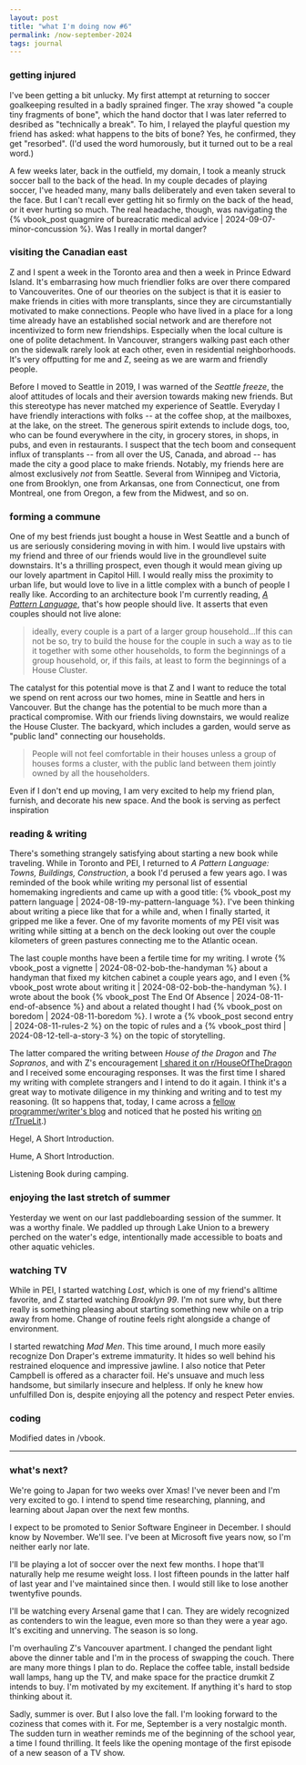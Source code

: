 ```yaml
---
layout: post
title: "what I'm doing now #6"
permalink: /now-september-2024
tags: journal
---
```


<!--more-->

### getting injured

I've been getting a bit unlucky.
My first attempt at returning to soccer goalkeeping resulted in a badly sprained finger.
The xray showed "a couple tiny fragments of bone", which the hand doctor that I was later referred to desribed as "technically a break".
To him, I relayed the playful question my friend has asked: what happens to the bits of bone?
Yes, he confirmed, they get "resorbed".
(I'd used the word humorously, but it turned out to be a real word.)

A few weeks later, back in the outfield, my domain, I took a meanly struck soccer ball to the back of the head.
In my couple decades of playing soccer, I've headed many, many balls deliberately and even taken several to the face.
But I can't recall ever getting hit so firmly on the back of the head, or it ever hurting so much.
The real headache, though, was navigating the {% vbook_post quagmire of bureacratic medical advice | 2024-09-07-minor-concussion %}.
Was I really in mortal danger?

### visiting the Canadian east

Z and I spent a week in the Toronto area and then a week in Prince Edward Island.
It's embarrasing how much friendlier folks are over there compared to Vancouverites.
One of our theories on the subject is that it is easier to make friends in cities with more transplants, since they are circumstantially motivated to make connections.
People who have lived in a place for a long time already have an established social network and are therefore not incentivized to form new friendships.
Especially when the local culture is one of polite detachment.
In Vancouver, strangers walking past each other on the sidewalk rarely look at each other, even in residential neighborhoods.
It's very offputting for me and Z, seeing as we are warm and friendly people.

Before I moved to Seattle in 2019, I was warned of the _Seattle freeze_, the aloof attitudes of locals and their aversion towards making new friends.
But this stereotype has never matched my experience of Seattle.
Everyday I have friendly interactions with folks -- at the coffee shop, at the mailboxes, at the lake, on the street.
The generous spirit extends to include dogs, too, who can be found everywhere in the city, in grocery stores, in shops, in pubs, and even in restaurants.
I suspect that the tech boom and consequent influx of transplants -- from all over the US, Canada, and abroad -- has made the city a good place to make friends.
Notably, my friends here are almost exclusively _not_ from Seattle.
Several from Winnipeg and Victoria, one from Brooklyn, one from Arkansas, one from Connecticut, one from Montreal, one from Oregon, a few from the Midwest, and so on.

### forming a commune

One of my best friends just bought a house in West Seattle and a bunch of us are seriously considering moving in with him.
I would live upstairs with my friend and three of our friends would live in the groundlevel suite downstairs.
It's a thrilling prospect, even though it would mean giving up our lovely apartment in Capitol Hill.
I would really miss the proximity to urban life, but would love to live in a little complex with a bunch of people I really like.
According to an architecture book I'm currently reading, [_A Pattern Language_](https://www.wikiwand.com/en/articles/A_Pattern_Language), that's how people should live.
It asserts that even couples should not live alone:

> ideally, every couple is a part of a larger group household...If this can not be so, try to build the house for the couple in such a way as to tie it together with some other households, to form the beginnings of a group household, or, if this fails, at least to form the beginnings of a House Cluster.

The catalyst for this potential move is that Z and I want to reduce the total we spend on rent across our two homes, mine in Seattle and hers in Vancouver.
But the change has the potential to be much more than a practical compromise.
With our friends living downstairs, we would realize the House Cluster.
The backyard, which includes a garden, would serve as "public land" connecting our households.

> People will not feel comfortable in their houses unless a group of houses forms a cluster, with the public land between them jointly owned by all the householders.

Even if I don't end up moving, I am very excited to help my friend plan, furnish, and decorate his new space.
And the book is serving as perfect inspiration

### reading & writing

There's something strangely satisfying about starting a new book while traveling.
While in Toronto and PEI, I returned to _A Pattern Language: Towns, Buildings, Construction_, a book I'd perused a few years ago.
I was reminded of the book while writing my personal list of essential homemaking ingredients and came up with a good title: {% vbook_post my pattern language | 2024-08-19-my-pattern-language %}.
I've been thinking about writing a piece like that for a while and, when I finally started, it gripped me like a fever.
One of my favorite moments of my PEI visit was writing while sitting at a bench on the deck looking out over the couple kilometers of green pastures connecting me to the Atlantic ocean.

The last couple months have been a fertile time for my writing.
I wrote {% vbook_post a vignette | 2024-08-02-bob-the-handyman %} about a handyman that fixed my kitchen cabinet a couple years ago, and I even {% vbook_post wrote about writing it | 2024-08-02-bob-the-handyman %}.
I wrote about the book {% vbook_post The End Of Absence | 2024-08-11-end-of-absence %} and about a related thought I had {% vbook_post on boredom | 2024-08-11-boredom %}.
I wrote a {% vbook_post second entry | 2024-08-11-rules-2 %} on the topic of rules and a {% vbook_post third | 2024-08-12-tell-a-story-3 %} on the topic of storytelling.

The latter compared the writing between _House of the Dragon_ and _The Sopranos_, and with Z's encouragement [I shared it on r/HouseOfTheDragon](https://www.reddit.com/r/HouseOfTheDragon/comments/1etvqml/why_house_of_the_dragon_is_good_but_the_sopranos/?utm_source=share&utm_medium=web3x&utm_name=web3xcss&utm_term=1&utm_content=share_button) and I received some encouraging responses.
It was the first time I shared my writing with complete strangers and I intend to do it again.
I think it's a great way to motivate diligence in my thinking and writing and to test my reasoning.
(It so happens that, today, I came across a [fellow programmer/writer's blog](https://jsomers.net/) and noticed that he posted his writing [on r/TrueLit](https://www.reddit.com/r/TrueLit/comments/wdjzuu/youre_probably_using_the_wrong_dictionary/?utm_source=share&utm_medium=web3x&utm_name=web3xcss&utm_term=1&utm_content=share_button).)

Hegel, A Short Introduction.

Hume, A Short Introduction.

Listening Book during camping.

### enjoying the last stretch of summer

Yesterday we went on our last paddleboarding session of the summer.
It was a worthy finale.
We paddled up through Lake Union to a brewery perched on the water's edge, intentionally made accessible to boats and other aquatic vehicles.

### watching TV

While in PEI, I started watching _Lost_, which is one of my friend's alltime favorite, and Z started watching _Brooklyn 99_.
I'm not sure why, but there really is something pleasing about starting something new while on a trip away from home.
Change of routine feels right alongside a change of environment.

I started rewatching _Mad Men_.
This time around, I much more easily recognize Don Draper's extreme immaturity.
It hides so well behind his restrained eloquence and impressive jawline.
I also notice that Peter Campbell is offered as a character foil.
He's unsuave and much less handsome, but similarly insecure and helpless.
If only he knew how unfulfilled Don is, despite enjoying all the potency and respect Peter envies.

### coding

Modified dates in /vbook.

---

### what's next?

We're going to Japan for two weeks over Xmas!
I've never been and I'm very excited to go.
I intend to spend time researching, planning, and learning about Japan over the next few months.

I expect to be promoted to Senior Software Engineer in December.
I should know by November.
We'll see.
I've been at Microsoft five years now, so I'm neither early nor late.

I'll be playing a lot of soccer over the next few months.
I hope that'll naturally help me resume weight loss.
I lost fifteen pounds in the latter half of last year and I've maintained since then.
I would still like to lose another twentyfive pounds.

I'll be watching every Arsenal game that I can.
They are widely recognized as contenders to win the league, even more so than they were a year ago.
It's exciting and unnerving.
The season is so long.

I'm overhauling Z's Vancouver apartment.
I changed the pendant light above the dinner table and I'm in the process of swapping the couch.
There are many more things I plan to do.
Replace the coffee table, install bedside wall lamps, hang up the TV, and make space for the practice drumkit Z intends to buy.
I'm motivated by my excitement.
If anything it's hard to stop thinking about it.

Sadly, summer is over.
But I also love the fall.
I'm looking forward to the coziness that comes with it.
For me, September is a very nostalgic month.
The sudden turn in weather reminds me of the beginning of the school year, a time I found thrilling.
It feels like the opening montage of the first episode of a new season of a TV show.